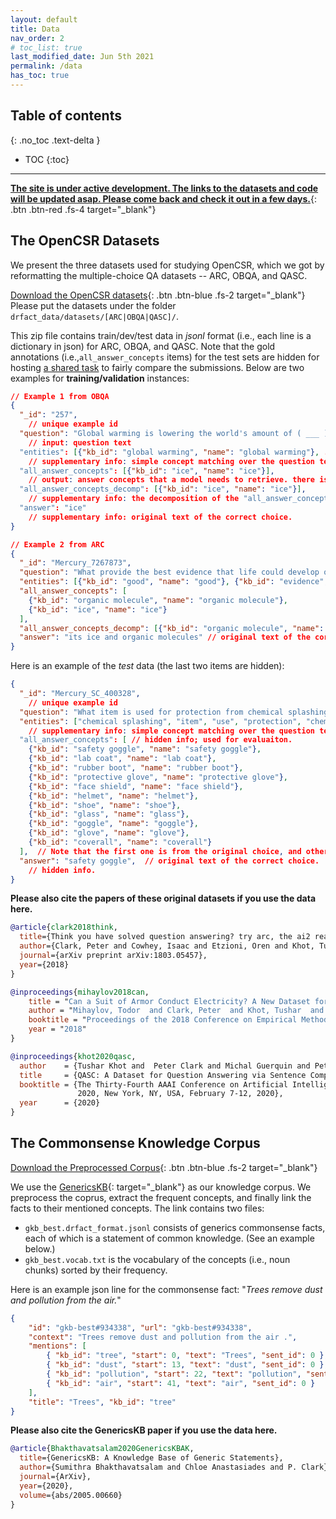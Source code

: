 ```yaml
---
layout: default
title: Data
nav_order: 2
# toc_list: true
last_modified_date: Jun 5th 2021
permalink: /data
has_toc: true
---
```


## Table of contents
{: .no_toc .text-delta }

- TOC
{:toc}


---

[**The site is under active development. The links to the datasets and code will be updated asap.  Please come back and check it out in a few days.**](){: .btn .btn-red .fs-4 target="_blank"}

## The OpenCSR Datasets
We present the three datasets used for studying OpenCSR, which we got by reformatting the multiple-choice QA datasets -- ARC, OBQA, and QASC. 

<!-- ### Raw Datasets -->

[Download the OpenCSR datasets](https://forms.gle/VC9xdLjsLSXkjJM86){: .btn .btn-blue .fs-2 target="_blank"} 
Please put the datasets under the folder `drfact_data/datasets/[ARC|OBQA|QASC]/`. 

This zip file contains train/dev/test data in *jsonl* format (i.e., each line is a dictionary in json) for ARC, OBQA, and QASC. Note that the gold annotations (i.e.,`all_answer_concepts` items) for the test sets are hidden for hosting [a shared task](/leaderboard) to fairly compare the submissions. 
Below are two examples for **training/validation** instances:

```json
// Example 1 from OBQA
{
  "_id": "257",  
    // unique example id
  "question": "Global warming is lowering the world's amount of ( ___ ) ",  
    // input: question text
  "entities": [{"kb_id": "global warming", "name": "global warming"}, ...],  
    // supplementary info: simple concept matching over the question text. "kb_id" and "name" are the same.
  "all_answer_concepts": [{"kb_id": "ice", "name": "ice"}],
    // output: answer concepts that a model needs to retrieve. there is a duplicate key "answer_concepts"
  "all_answer_concepts_decomp": [{"kb_id": "ice", "name": "ice"}],
    // supplementary info: the decomposition of the "all_answer_concepts"
  "answer": "ice"
    // supplementary info: original text of the correct choice.
}

// Example 2 from ARC
{
  "_id": "Mercury_7267873", 
  "question": "What provide the best evidence that life could develop on Mars?", 
  "entities": [{"kb_id": "good", "name": "good"}, {"kb_id": "evidence", "name": "evidence"}, {"kb_id": "life", "name": "life"}, {"kb_id": "develop", "name": "develop"}, {"kb_id": "mars", "name": "mars"}],
  "all_answer_concepts": [
    {"kb_id": "organic molecule", "name": "organic molecule"}, 
    {"kb_id": "ice", "name": "ice"}
  ],
  "all_answer_concepts_decomp": [{"kb_id": "organic molecule", "name": "organic molecule"}, {"kb_id": "ice", "name": "ice"}, {"kb_id": "organic", "name": "organic"}, {"kb_id": "molecule", "name": "molecule"}],
  "answer": "its ice and organic molecules" // original text of the correct choice.
}
```
<!-- 
// Example 3
{
  "_id": "ARC-Mercury_400056", // unique example id
  "question": "What plant trait is inherited?", // task input: question text
  "entities": ["plant", "trait"], 
    // optional info: simple concept matching.
  "original_choice": "the shape of its leaves", 
    // optional info: correct choice of the original data  
  "all_answer_concepts": ["shape", "leaf"]
    // output: answer concepts that a model needs to retrieve (as many as possible)
}

 -->

Here is an example of the *test* data (the last two items are hidden):

```json
{
  "_id": "Mercury_SC_400328", 
    // unique example id
  "question": "What item is used for protection from chemical splashing?", 
  "entities": ["chemical splashing", "item", "use", "protection", "chemical"], 
    // supplementary info: simple concept matching over the question text.
  "all_answer_concepts": [ // hidden info; used for evaluaiton. 
    {"kb_id": "safety goggle", "name": "safety goggle"},
    {"kb_id": "lab coat", "name": "lab coat"},
    {"kb_id": "rubber boot", "name": "rubber boot"},
    {"kb_id": "protective glove", "name": "protective glove"},
    {"kb_id": "face shield", "name": "face shield"},
    {"kb_id": "helmet", "name": "helmet"},
    {"kb_id": "shoe", "name": "shoe"},
    {"kb_id": "glass", "name": "glass"},
    {"kb_id": "goggle", "name": "goggle"},
    {"kb_id": "glove", "name": "glove"},
    {"kb_id": "coverall", "name": "coverall"}
  ],  // Note that the first one is from the original choice, and others are from our crowdsourcing.
  "answer": "safety goggle",  // original text of the correct choice.
    // hidden info.
}
```



**Please also cite the papers of these original datasets if you use the data here.** 
```bib
@article{clark2018think,
  title={Think you have solved question answering? try arc, the ai2 reasoning challenge},
  author={Clark, Peter and Cowhey, Isaac and Etzioni, Oren and Khot, Tushar and Sabharwal, Ashish and Schoenick, Carissa and Tafjord, Oyvind},
  journal={arXiv preprint arXiv:1803.05457},
  year={2018}
}

@inproceedings{mihaylov2018can,
    title = "Can a Suit of Armor Conduct Electricity? A New Dataset for Open Book Question Answering",
    author = "Mihaylov, Todor  and Clark, Peter  and Khot, Tushar  and Sabharwal, Ashish",
    booktitle = "Proceedings of the 2018 Conference on Empirical Methods in Natural Language Processing",
    year = "2018"
}

@inproceedings{khot2020qasc,
  author    = {Tushar Khot and  Peter Clark and Michal Guerquin and Peter Jansen and Ashish Sabharwal},
  title     = {QASC: A Dataset for Question Answering via Sentence Composition},
  booktitle = {The Thirty-Fourth AAAI Conference on Artificial Intelligence, AAAI
               2020, New York, NY, USA, February 7-12, 2020},
  year      = {2020}
}
```
<!-- 
### Preprocessed Dataset

This zip file contains the same data as above, while it also includes results of basic preprocessing steps, e.g., lemmatization,  -->


## The Commonsense Knowledge Corpus

[Download the Preprocessed Corpus](https://mega.nz/folder/9ToQWLQJ#PxGYM-wymiOI4YRCNyyafA){: .btn .btn-blue .fs-2 target="_blank"}

We use the [GenericsKB](https://allenai.org/data/genericskb){: target="_blank"} as our knowledge corpus. We preprocess the coprus, extract the frequent concepts, and finally link the facts to their mentioned concepts. The link contains two files:

- `gkb_best.drfact_format.jsonl` consists of generics commonsense facts, each of which is a statement of common knowledge. (See an example below.)
- `gkb_best.vocab.txt` is the vocabulary of the concepts (i.e., noun chunks) sorted by their frequency.

Here is an example json line for the commonsense fact: "_Trees remove dust and pollution from the air._"
```json
{
    "id": "gkb-best#934338", "url": "gkb-best#934338",
    "context": "Trees remove dust and pollution from the air .",
    "mentions": [
        { "kb_id": "tree", "start": 0, "text": "Trees", "sent_id": 0 },
        { "kb_id": "dust", "start": 13, "text": "dust", "sent_id": 0 },
        { "kb_id": "pollution", "start": 22, "text": "pollution", "sent_id": 0 },
        { "kb_id": "air", "start": 41, "text": "air", "sent_id": 0 }
    ],
    "title": "Trees", "kb_id": "tree"
}
```


**Please also cite the GenericsKB paper if you use the data here.**

```bib
@article{Bhakthavatsalam2020GenericsKBAK,
  title={GenericsKB: A Knowledge Base of Generic Statements},
  author={Sumithra Bhakthavatsalam and Chloe Anastasiades and P. Clark},
  journal={ArXiv},
  year={2020},
  volume={abs/2005.00660}
}
```